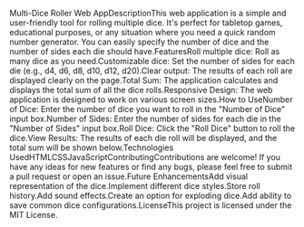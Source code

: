 Multi-Dice Roller Web AppDescriptionThis web application is a simple and user-friendly tool for rolling multiple dice.  It's perfect for tabletop games, educational purposes, or any situation where you need a quick random number generator.  You can easily specify the number of dice and the number of sides each die should have.FeaturesRoll multiple dice: Roll as many dice as you need.Customizable dice: Set the number of sides for each die (e.g., d4, d6, d8, d10, d12, d20).Clear output: The results of each roll are displayed clearly on the page.Total Sum: The application calculates and displays the total sum of all the dice rolls.Responsive Design: The web application is designed to work on various screen sizes.How to UseNumber of Dice: Enter the number of dice you want to roll in the "Number of Dice" input box.Number of Sides: Enter the number of sides for each die in the "Number of Sides" input box.Roll Dice: Click the "Roll Dice" button to roll the dice.View Results: The results of each die roll will be displayed, and the total sum will be shown below.Technologies UsedHTMLCSSJavaScriptContributingContributions are welcome!  If you have any ideas for new features or find any bugs, please feel free to submit a pull request or open an issue.Future EnhancementsAdd visual representation of the dice.Implement different dice styles.Store roll history.Add sound effects.Create an option for exploding dice.Add ability to save common dice configurations.LicenseThis project is licensed under the MIT License.
